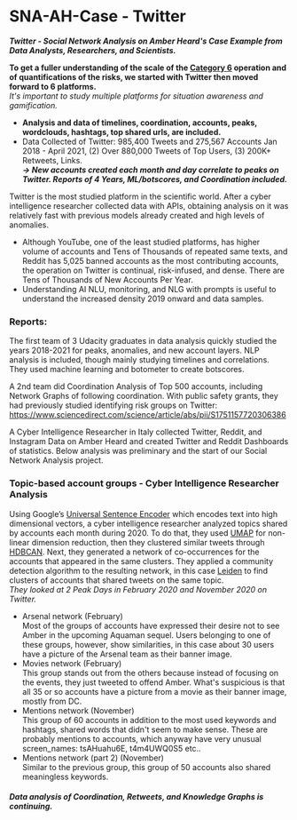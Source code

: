 # SNA-AH-Case - Twitter 
<i><b>Twitter - Social Network Analysis on Amber Heard's Case Example from Data Analysts, Researchers, and Scientists.</b></i>

<b>To get a fuller understanding of the scale of the <a href="https://twitter.com/benimmo/status/1309532354306879488">Category 6</a> operation and of quantifications of the risks, we started with Twitter then moved forward to 6 platforms. </b> 
<br><i>It's important to study multiple platforms for situation awareness and gamification. </i>
- <b>Analysis and data of timelines, coordination, accounts, peaks, wordclouds, hashtags, top shared urls, are included. </b>
- Data Collected of Twitter: 985,400 Tweets and 275,567 Accounts Jan 2018 - April 2021, (2) Over 880,000 Tweets of Top Users, (3) 200K+ Retweets, Links.
<br><i><b>-> New accounts created each month and day correlate to peaks on Twitter. Reports of 4 Years, ML/botscores, and Coordination included.</b></i>

Twitter is the most studied platform in the scientific world. After a cyber intelligence researcher collected data with APIs, obtaining analysis on it was relatively fast with previous models already created and high levels of anomalies. 
- Although YouTube, one of the least studied platforms, has higher volume of accounts and Tens of Thousands of repeated same texts, and Reddit has 5,025 banned accounts as the most contributing accounts, the operation on Twitter is continual, risk-infused, and dense. There are Tens of Thousands of New Accounts Per Year.
- Understanding AI NLU, monitoring, and NLG with prompts is useful to understand the increased density 2019 onward and data samples.

### <b>Reports:</b>
The first team of 3 Udacity graduates in data analysis quickly studied the years 2018-2021 for peaks, anomalies, and new account layers. NLP analysis is included, though mainly studying timelines and correlations. They used machine learning and botometer to create botscores.

A 2nd team did Coordination Analysis of Top 500 accounts, including Network Graphs of following coordination. With public safety grants, they had previously studied identifying risk groups on Twitter: https://www.sciencedirect.com/science/article/abs/pii/S1751157720306386

A Cyber Intelligence Researcher in Italy collected Twitter, Reddit, and Instagram Data on Amber Heard and created Twitter and Reddit Dashboards of statistics. Below analysis was preliminary and the start of our Social Network Analysis project.
### Topic-based account groups - Cyber Intelligence Researcher Analysis

Using Google’s <a href="https://tfhub.dev/google/universal-sentence-encoder/1">Universal Sentence Encoder</a> which encodes text into high dimensional vectors, a cyber intelligence researcher analyzed topics shared by accounts each month during 2020. To do that, they used <a href="https://umap-learn.readthedocs.io/en/latest/parameters.html">UMAP</a> for non-linear dimension reduction, then they clustered similar tweets through <a href="https://hdbscan.readthedocs.io/en/latest/basic_hdbscan.html">HDBCAN</a>.
Next, they generated a network of co-occurrences for the accounts that appeared in the same clusters. They applied a community detection algorithm to the resulting network, in this case <a href="https://www.nature.com/articles/s41598-019-41695-z">Leiden</a> to find clusters of accounts that shared tweets on the same topic.
<br><i>They looked at 2 Peak Days in February 2020 and November 2020 on Twitter.</i>

- Arsenal network (February)<br>
Most of the groups of accounts have expressed their desire not to see Amber in the upcoming Aquaman sequel. 
Users belonging to one of these groups, however, show similarities, in this case about 30 users have a picture of the Arsenal team as their banner image.
- Movies network (February)<br>
This group stands out from the others because instead of focusing on the events, they just tweeted to offend Amber. 
What's suspicious is that all 35 or so accounts have a picture from a movie as their banner image, mostly from DC.
- Mentions network (November)<br>
This group of 60 accounts in addition to the most used keywords and hashtags, shared words that didn't seem to make sense. 
These are probably mentions to accounts, which anyway have very unusual screen_names: tsAHuahu6E, t4m4UWQ0S5 etc..
- Mentions network (part 2) (November)<br>
Similar to the previous group, this group of 50 accounts also shared meaningless keywords.

#### <i><b>Data analysis of Coordination, Retweets, and Knowledge Graphs is continuing.</b></i>
